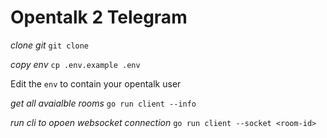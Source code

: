 # Opentalk 2 Telegram

_clone git_
`git clone`

_copy env_
`cp .env.example .env`

Edit the `env` to contain your opentalk user

_get all avaialble rooms_
`go run client --info`

_run cli to opoen websocket connection_
`go run client --socket <room-id>`
